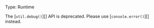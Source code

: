 
Type: Runtime

The [`util.debug()`][] API is deprecated. Please use [`console.error()`][]
instead.

<a id="DEP0029"></a>
